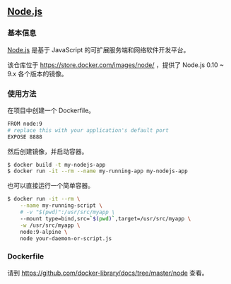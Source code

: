 ## [Node.js](https://store.docker.com/images/node/)

### 基本信息

[Node.js](https://en.wikipedia.org/wiki/Node.js) 是基于 JavaScript 的可扩展服务端和网络软件开发平台。

该仓库位于 https://store.docker.com/images/node/ ，提供了 Node.js 0.10 ~ 9.x 各个版本的镜像。

### 使用方法

在项目中创建一个 Dockerfile。

```bash
FROM node:9
# replace this with your application's default port
EXPOSE 8888
```

然后创建镜像，并启动容器。

```bash
$ docker build -t my-nodejs-app
$ docker run -it --rm --name my-running-app my-nodejs-app
```

也可以直接运行一个简单容器。

```bash
$ docker run -it --rm \
    --name my-running-script \
    # -v "$(pwd)":/usr/src/myapp \
    --mount type=bind,src=`$(pwd)`,target=/usr/src/myapp \
    -w /usr/src/myapp \
    node:9-alpine \
    node your-daemon-or-script.js
```

### Dockerfile

请到 https://github.com/docker-library/docs/tree/master/node 查看。
